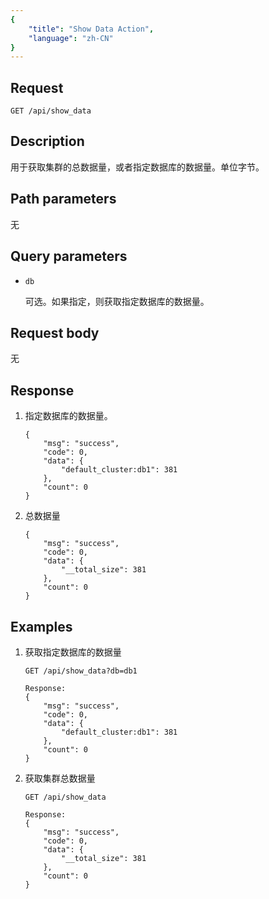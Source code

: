 ```yaml
---
{
    "title": "Show Data Action",
    "language": "zh-CN"
}
---
```


## Request

`GET /api/show_data`

## Description

用于获取集群的总数据量，或者指定数据库的数据量。单位字节。
    
## Path parameters

无

## Query parameters

* `db`

    可选。如果指定，则获取指定数据库的数据量。

## Request body

无

## Response

1. 指定数据库的数据量。

    ```
    {
    	"msg": "success",
    	"code": 0,
    	"data": {
    		"default_cluster:db1": 381
    	},
    	"count": 0
    }
    ```
    
2. 总数据量

    ```
    {
    	"msg": "success",
    	"code": 0,
    	"data": {
    		"__total_size": 381
    	},
    	"count": 0
    }
    ```
    
## Examples

1. 获取指定数据库的数据量

    ```
    GET /api/show_data?db=db1
    
    Response:
    {
    	"msg": "success",
    	"code": 0,
    	"data": {
    		"default_cluster:db1": 381
    	},
    	"count": 0
    }
    ```

2. 获取集群总数据量

    ```
    GET /api/show_data
        
    Response:
    {
    	"msg": "success",
    	"code": 0,
    	"data": {
    		"__total_size": 381
    	},
    	"count": 0
    }
    ```
